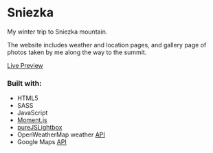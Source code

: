 # Sniezka

My winter trip to Sniezka mountain.

The website includes weather and location pages, and gallery page of photos taken by me along the way to the summit.

[Live Preview](https://mariusjagminas.github.io/Sniezka/)

### Built with:

- HTML5
- SASS
- JavaScript
- [Moment.js](https://momentjs.com/)
- [pureJSLightbox](https://github.com/dianadi09/pureJSLightbox)
- OpenWeatherMap weather [API](https://openweathermap.org/api)
- Google Maps [API](https://developers.google.com/maps/documentation/)


